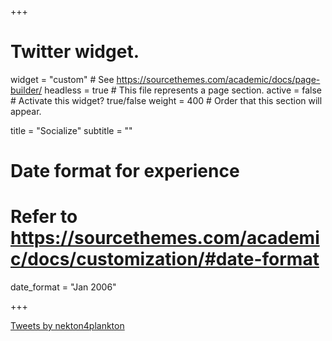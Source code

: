 +++
# Twitter widget.
widget = "custom"  # See https://sourcethemes.com/academic/docs/page-builder/
headless = true  # This file represents a page section.
active = false  # Activate this widget? true/false
weight = 400  # Order that this section will appear.

title = "Socialize"
subtitle = ""

# Date format for experience
#   Refer to https://sourcethemes.com/academic/docs/customization/#date-format
date_format = "Jan 2006"


+++

<a class="twitter-timeline" href="https://twitter.com/nekton4plankton?ref_src=twsrc%5Etfw" data-tweet-limit="3" data-height="300">Tweets by nekton4plankton</a> <script async src="https://platform.twitter.com/widgets.js" charset="utf-8"></script>
